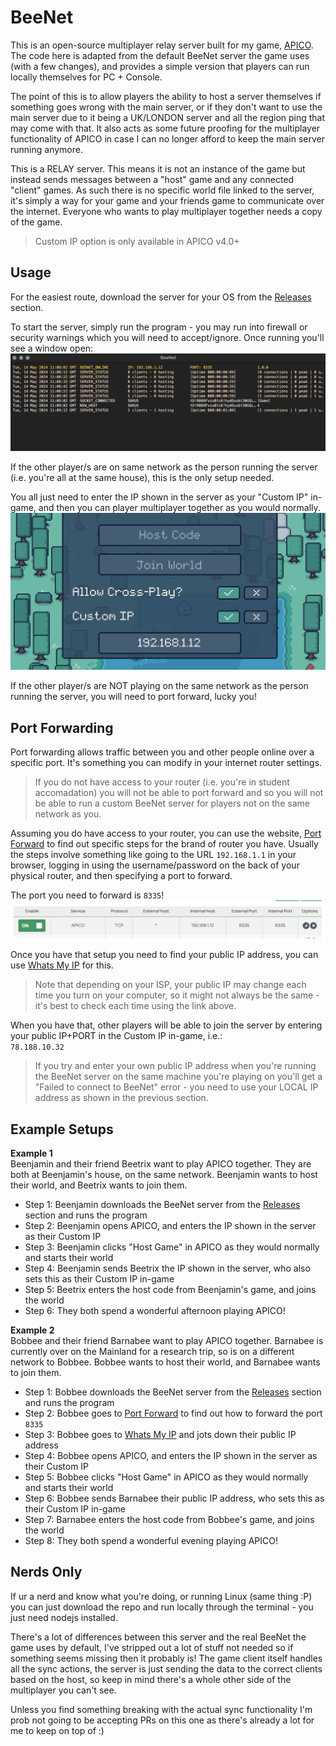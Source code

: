 # BeeNet
This is an open-source multiplayer relay server built for my game, [APICO](https://store.steampowered.com/app/1390190?utm_source=tnpage).  
The code here is adapted from the default BeeNet server the game uses (with a few changes), and provides a simple version that players can run locally themselves for PC + Console.

The point of this is to allow players the ability to host a server themselves if something goes wrong with the main server, or if they don't want to use the main server due to it being a UK/LONDON server and all the region ping that may come with that. It also acts as some future proofing for the multiplayer functionality of APICO in case I can no longer afford to keep the main server running anymore.

This is a RELAY server. This means it is not an instance of the game but instead sends messages between a "host" game and any connected "client" games. As such there is no specific world file linked to the server, it's simply a way for your game and your friends game to communicate over the internet. Everyone who wants to play multiplayer together needs a copy of the game.

> Custom IP option is only available in APICO v4.0+


## Usage
For the easiest route, download the server for your OS from the [Releases](https://github.com/ellraiser/beenet/releases) section.

To start the server, simply run the program - you may run into firewall or security warnings which you will need to accept/ignore. Once running you'll see a window open:  
![beenet screenshot](examples/beenet.png)

If the other player/s are on same network as the person running the server (i.e. you're all at the same house), this is the only setup needed.  

You all just need to enter the IP shown in the server as your "Custom IP" in-game, and then you can player multiplayer together as you would normally. 
![custom ip screenshot](examples/custom-ip.png)

If the other player/s are NOT playing on the same network as the person running the server, you will need to port forward, lucky you!


## Port Forwarding
Port forwarding allows traffic between you and other people online over a specific port. It's something you can modify in your internet router settings.

> If you do not have access to your router (i.e. you're in student accomadation) you will not be able to port forward and so you will not be able to run a custom BeeNet server for players not on the same network as you.

Assuming you do have access to your router, you can use the website, [Port Forward](https://portforward.com/router.htm) to find out specific steps for the brand of router you have.
Usually the steps involve something like going to the URL `192.168.1.1` in your browser, logging in using the username/password on the back of your physical router, and then specifying a port to forward.

The port you need to forward is `8335`!
![port forward screenshot](examples/port-forward.png)

Once you have that setup you need to find your public IP address, you can use [Whats My IP](https://www.whatismyip.com/) for this.  
> Note that depending on your ISP, your public IP may change each time you turn on your computer, so it might not always be the same - it's best to check each time using the link above.

When you have that, other players will be able to join the server by entering your public IP+PORT in the Custom IP in-game, i.e.:  
`78.188.10.32`  

> If you try and enter your own public IP address when you're running the BeeNet server on the same machine you're playing on you'll get a "Failed to connect to BeeNet" error - you need to use your LOCAL IP address as shown in the previous section.


## Example Setups
**Example 1**  
Beenjamin and their friend Beetrix want to play APICO together. They are both at Beenjamin's house, on the same network. Beenjamin wants to host their world, and Beetrix wants to join them.

- Step 1: Beenjamin downloads the BeeNet server from the [Releases](https://github.com/ellraiser/beenet/releases) section and runs the program
- Step 2: Beenjamin opens APICO, and enters the IP shown in the server as their Custom IP
- Step 3: Beenjamin clicks "Host Game" in APICO as they would normally and starts their world
- Step 4: Beenjamin sends Beetrix the IP shown in the server, who also sets this as their Custom IP in-game
- Step 5: Beetrix enters the host code from Beenjamin's game, and joins the world
- Step 6: They both spend a wonderful afternoon playing APICO!

**Example 2**  
Bobbee and their friend Barnabee want to play APICO together. Barnabee is currently over on the Mainland for a research trip, so is on a different network to Bobbee. Bobbee wants to host their world, and Barnabee wants to join them.

- Step 1: Bobbee downloads the BeeNet server from the [Releases](https://github.com/ellraiser/beenet/releases) section and runs the program
- Step 2: Bobbee goes to [Port Forward](https://portforward.com/router.htm) to find out how to forward the port `8335`
- Step 3: Bobbee goes to [Whats My IP](https://www.whatismyip.com/) and jots down their public IP address
- Step 4: Bobbee opens APICO, and enters the IP shown in the server as their Custom IP
- Step 5: Bobbee clicks "Host Game" in APICO as they would normally and starts their world
- Step 6: Bobbee sends Barnabee their public IP address, who sets this as their Custom IP in-game
- Step 7: Barnabee enters the host code from Bobbee's game, and joins the world
- Step 8: They both spend a wonderful evening playing APICO!


## Nerds Only
If ur a nerd and know what you're doing, or running Linux (same thing :P) you can just download the repo and run locally through the terminal - you just need nodejs installed.

There's a lot of differences between this server and the real BeeNet the game uses by default, I've stripped out a lot of stuff not needed so if something seems missing then it probably is! The game client itself handles all the sync actions, the server is just sending the data to the correct clients based on the host, so keep in mind there's a whole other side of the multiplayer you can't see. 

Unless you find something breaking with the actual sync functionality I'm prob not going to be accepting PRs on this one as there's already a lot for me to keep on top of :)
